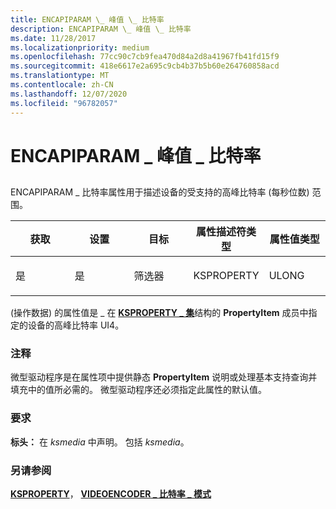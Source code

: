 ```yaml
---
title: ENCAPIPARAM \_ 峰值 \_ 比特率
description: ENCAPIPARAM \_ 峰值 \_ 比特率
ms.date: 11/28/2017
ms.localizationpriority: medium
ms.openlocfilehash: 77cc90c7cb9fea470d84a2d8a41967fb41fd15f9
ms.sourcegitcommit: 418e6617e2a695c9cb4b37b5b60e264760858acd
ms.translationtype: MT
ms.contentlocale: zh-CN
ms.lasthandoff: 12/07/2020
ms.locfileid: "96782057"
---
```

# <a name="encapiparam_peak_bitrate"></a>ENCAPIPARAM \_ 峰值 \_ 比特率


## <span id="ddk_encapiparam_peak_bitrate_ks"></span><span id="DDK_ENCAPIPARAM_PEAK_BITRATE_KS"></span>


ENCAPIPARAM \_ 比特率属性用于描述设备的受支持的高峰比特率 (每秒位数) 范围。

<table>
<colgroup>
<col width="20%" />
<col width="20%" />
<col width="20%" />
<col width="20%" />
<col width="20%" />
</colgroup>
<thead>
<tr class="header">
<th>获取</th>
<th>设置</th>
<th>目标</th>
<th>属性描述符类型</th>
<th>属性值类型</th>
</tr>
</thead>
<tbody>
<tr class="odd">
<td><p>是</p></td>
<td><p>是</p></td>
<td><p>筛选器</p></td>
<td><p>KSPROPERTY</p></td>
<td><p>ULONG</p></td>
</tr>
</tbody>
</table>

 

 (操作数据) 的属性值是 \_ 在 [**KSPROPERTY \_ 集**](/windows-hardware/drivers/ddi/ks/ns-ks-ksproperty_set)结构的 **PropertyItem** 成员中指定的设备的高峰比特率 UI4。

### <a name="comments"></a>注释

微型驱动程序是在属性项中提供静态 **PropertyItem** 说明或处理基本支持查询并填充中的值所必需的。 微型驱动程序还必须指定此属性的默认值。

### <a name="requirements"></a>要求

**标头：** 在 *ksmedia* 中声明。 包括 *ksmedia*。

### <a name="see-also"></a>另请参阅

[**KSPROPERTY**](/windows-hardware/drivers/ddi/ks/ns-ks-ksidentifier)， [ **VIDEOENCODER \_ 比特率 \_ 模式**](/windows-hardware/drivers/ddi/ksmedia/ne-ksmedia-videoencoder_bitrate_mode)

 

